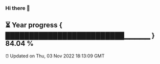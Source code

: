 ### Hi there 👋
⏳ Year progress { █████████████████████████▁▁▁▁▁ } 84.04 %
---
⏰ Updated on Thu, 03 Nov 2022 18:13:09 GMT


